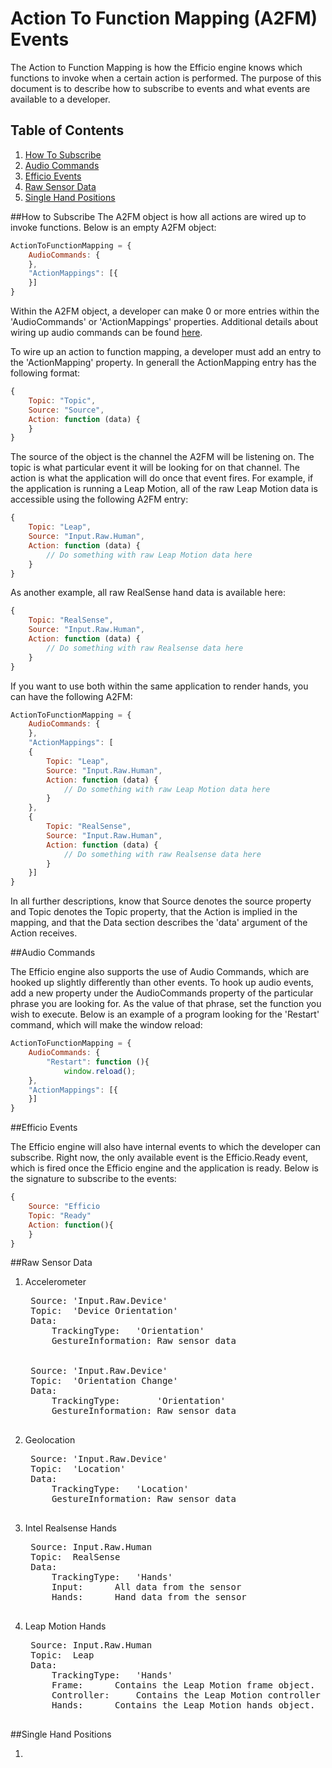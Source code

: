 Action To Function Mapping (A2FM) Events
========================================
The Action to Function Mapping is how the Efficio engine knows which functions to invoke when a certain action is performed. The purpose of this document is to describe how to subscribe to events and what events are available to a developer.

Table of Contents
-----------------
1. [How To Subscribe](#how-to-subscribe)
1. [Audio Commands](#audio-commands)
1. [Efficio Events](#efficio-events)
1. [Raw Sensor Data](#raw-sensor-data)
1. [Single Hand Positions](#single-hand-positions)


##How to Subscribe
The A2FM object is how all actions are wired up to invoke functions. Below is an empty A2FM object:

```javascript
ActionToFunctionMapping = {
	AudioCommands: {
    },
    "ActionMappings": [{
	}]
}
```

Within the A2FM object, a developer can make 0 or more entries within the 'AudioCommands' or  'ActionMappings' properties.  Additional details about wiring up audio commands can be found [here](#Audio-Commands).   

To wire up an action to function mapping, a developer must add an entry to the 'ActionMapping' property.  In generall the ActionMapping entry has the following format:

```javascript
{
	Topic: "Topic",
	Source: "Source",
	Action: function (data) {
	}
}
```

The source of the object is the channel the A2FM will be listening on.  The topic is what particular event it will be looking for on that channel. The action is what the application will do once that event fires. For example, if the application is running a Leap Motion, all of the raw Leap Motion data is accessible using the following A2FM entry:

```javascript
{
	Topic: "Leap",
	Source: "Input.Raw.Human",
	Action: function (data) {
		// Do something with raw Leap Motion data here
	}
}
```

As another example, all raw RealSense hand data is available here:

```javascript
{
	Topic: "RealSense",
	Source: "Input.Raw.Human",
	Action: function (data) {
		// Do something with raw Realsense data here
	}
}
```

If you want to use both within the same application to render hands, you can have the following A2FM:

```javascript
ActionToFunctionMapping = {
	AudioCommands: {
    },
    "ActionMappings": [
	{
		Topic: "Leap",
		Source: "Input.Raw.Human",
		Action: function (data) {
			// Do something with raw Leap Motion data here
		}
	},
	{
		Topic: "RealSense",
		Source: "Input.Raw.Human",
		Action: function (data) {
			// Do something with raw Realsense data here
		}
	}]
}
```

In all further descriptions, know that Source denotes the source property and Topic denotes the Topic property, that the Action is implied in the mapping, and that the Data section describes the 'data' argument of the Action receives.

##Audio Commands

The Efficio engine also supports the use of Audio Commands, which are hooked up slightly differently than other events. To hook up audio events, add a new property under the AudioCommands property of the particular phrase you are looking for. As the value of that phrase, set the function you wish to execute. Below is an example of a program looking for the 'Restart' command, which will make the window reload:

```javascript
ActionToFunctionMapping = {
	AudioCommands: {
		"Restart": function (){
			window.reload();
    },
    "ActionMappings": [{
	}]
}
```

##Efficio Events

The Efficio engine will also have internal events to which the developer can subscribe.  Right now, the only available event is the Efficio.Ready event, which is fired once the Efficio engine and the application is ready.  Below is the signature to subscribe to the events:

```javascript
{
	Source: "Efficio
	Topic: "Ready"
	Action: function(){
	}
}
```

##Raw Sensor Data
1. Accelerometer
	<pre>
	Source:	'Input.Raw.Device'
	Topic:	'Device Orientation'
	Data:
		TrackingType:	'Orientation'
		GestureInformation:	Raw sensor data
	
	
	Source:	'Input.Raw.Device'
	Topic:	'Orientation Change'
	Data:
		TrackingType:		'Orientation'
		GestureInformation:	Raw sensor data
	</pre>

1. Geolocation
	<pre>
	Source:	'Input.Raw.Device'
	Topic:	'Location'
	Data:
		TrackingType:	'Location'
		GestureInformation:	Raw sensor data
	</pre>

1. Intel Realsense Hands
	<pre>
	Source:	Input.Raw.Human
	Topic:	RealSense
	Data:
		TrackingType:	'Hands'
		Input:		All data from the sensor
		Hands:		Hand data from the sensor
	</pre>

1. Leap Motion Hands
	<pre>
	Source:	Input.Raw.Human
	Topic:	Leap
	Data:
		TrackingType:	'Hands'
		Frame:		Contains the Leap Motion frame object.
		Controller:		Contains the Leap Motion controller object.
		Hands:		Contains the Leap Motion hands object.
	</pre>

##Single Hand Positions

1. 
